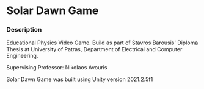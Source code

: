# Solar Dawn Game
### Description
Educational Physics Video Game. Build as part of Stavros Barousis' Diploma Thesis at University of Patras, Department of Electrical and Computer Engineering. 

Supervising Professor: Nikolaos Avouris

Solar Dawn Game was built using Unity version 2021.2.5f1